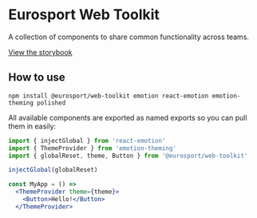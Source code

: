 # Eurosport Web Toolkit

A collection of components to share common functionality across teams.

[View the storybook](https://es-web-toolkit.netlify.com)

## How to use

`npm install @eurosport/web-toolkit emotion react-emotion emotion-theming polished`

All available components are exported as named exports so you can pull them in easily:

```jsx
import { injectGlobal } from 'react-emotion'
import { ThemeProvider } from 'emotion-theming'
import { globalReset, theme, Button } from '@eurosport/web-toolkit'

injectGlobal(globalReset)

const MyApp = () =>
  <ThemeProvider theme={theme}>
    <Button>Hello!</Button>
  </ThemeProvider>
```
